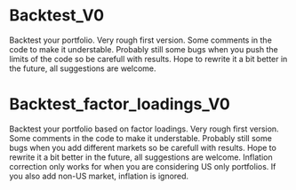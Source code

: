 # Backtest_V0
Backtest your portfolio. Very rough first version. Some comments in the code to make it understable. Probably still some bugs when you push the limits of the code so be carefull with results. Hope to rewrite it a bit better in the future, all suggestions are welcome.

# Backtest_factor_loadings_V0
Backtest your portfolio based on factor loadings. Very rough first version. Some comments in the code to make it understable. Probably still some bugs when you add different markets so be carefull with results. Hope to rewrite it a bit better in the future, all suggestions are welcome. Inflation correction only works for when you are considering US only portfolios. If you also add non-US market, inflation is ignored.

